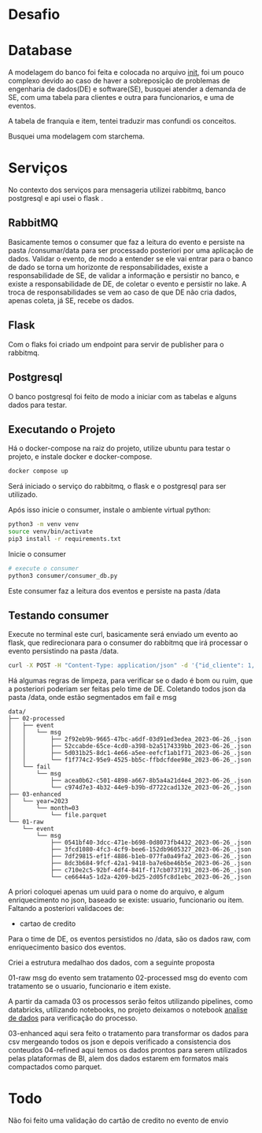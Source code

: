 # Desafio

# Database

A modelagem do banco foi feita e colocada no arquivo [init](./init-scripts/init.sql), foi um pouco complexo devido ao caso de haver a sobreposição de problemas de engenharia de dados(DE) e software(SE), busquei atender a demanda de SE, com uma tabela para clientes e outra para funcionarios, e uma de eventos.

A tabela de franquia e item, tentei traduzir mas confundi os conceitos.

Busquei uma modelagem com starchema.

# Serviços

No contexto dos serviços para mensageria utilizei rabbitmq, banco postgresql e api usei o flask .

## RabbitMQ

Basicamente temos o consumer que faz a leitura do evento e persiste na pasta /consumar/data para ser processado 
posteriori por uma aplicação de dados.
Validar o evento, de modo a entender se ele vai entrar para o banco de dado se torna um horizonte de responsabilidades,
existe a responsabilidade de SE, de validar a informação e persistir no banco, e existe a responsabilidade de DE, de coletar o evento e persistir no lake. A troca de responsabilidades se vem ao caso de que DE não cria dados, apenas coleta, já SE, recebe os dados.

## Flask

Com o flaks foi criado um endpoint para servir de publisher para o rabbitmq.

## Postgresql

O banco postgresql foi feito de modo a iniciar com as tabelas e alguns dados para testar.

## Executando o Projeto

Há o docker-compose na raiz do projeto, utilize ubuntu para testar o projeto, e instale docker e docker-compose.

```sh
docker compose up
```

Será iniciado o serviço do rabbitmq, o flask e o postgresql para ser utilizado.

Após isso inicie o consumer, instale o ambiente virtual python:

```sh
python3 -m venv venv
source venv/bin/activate
pip3 install -r requirements.txt
```

Inicie o consumer

```sh
# execute o consumer
python3 consumer/consumer_db.py
```

Este consumer faz a leitura dos eventos e persiste na pasta /data

## Testando consumer

Execute no terminal este curl, basicamente será enviado um evento ao flask, que redirecionara para
o consumer do rabbitmq que irá processar o evento persistindo na pasta /data.

```sh
curl -X POST -H "Content-Type: application/json" -d '{"id_cliente": 1, "id_funcionario": 1, "id_item": 1, "data_aluguel": "2023-06-23", "data_devolucao": "2023-06-30", "id_evento":"Aluguel"}' http://localhost:5000/send_event
```

Há algumas regras de limpeza, para verificar se o dado é bom ou ruim, que a posteriori poderiam ser feitas pelo time de DE.
Coletando todos json da pasta /data, onde estão segmentados em fail e msg

```
data/
├── 02-processed
│   ├── event
│   │   └── msg
│   │       ├── 2f92eb9b-9665-47bc-a6df-03d91ed3edea_2023-06-26_.json
│   │       ├── 52ccabde-65ce-4cd0-a398-b2a5174339bb_2023-06-26_.json
│   │       ├── 5d031b25-8dc1-4e66-a5ee-eefcf1ab1f71_2023-06-26_.json
│   │       └── f1f774c2-95e9-4525-bb5c-ffbdcfdee98e_2023-06-26_.json
│   └── fail
│       └── msg
│           ├── acea0b62-c501-4898-a667-8b5a4a21d4e4_2023-06-26_.json
│           └── c974d7e3-4b32-44e9-b39b-d7722cad132e_2023-06-26_.json
├── 03-enhanced
│   └── year=2023
│       └── month=03
│           └── file.parquet
└── 01-raw
    └── event
        └── msg
            ├── 0541bf40-3dcc-471e-b698-0d8073fb4432_2023-06-26_.json
            ├── 3fcd1080-4fc3-4cf9-bee6-152db9605327_2023-06-26_.json
            ├── 7df29815-ef1f-4886-b1eb-077fa0a49fa2_2023-06-26_.json
            ├── 8dc3b684-9fcf-42a1-9418-ba7e6be46b5e_2023-06-26_.json
            ├── c710e2c5-92bf-4df4-841f-f17cb0737191_2023-06-26_.json
            └── ce6644a5-1d2a-4209-bd25-2d05fc8d1ebc_2023-06-26_.json

```

A priori coloquei apenas um uuid para o nome do arquivo, e algum enriquecimento no json, baseado se existe: usuario, funcionario ou item.
Faltando a posteriori validacoes de:
- cartao de credito

Para o time de DE, os eventos persistidos no /data, são os dados raw, com enriquecimento basico dos eventos.

Criei a estrutura medalhao dos dados, com a seguinte proposta

01-raw
msg do evento sem tratamento
02-processed
msg do evento com tratamento se o usuario, funcionario e item existe.

A partir da camada 03 os processos serão feitos utilizando pipelines, como databricks, utilizando notebooks,
no projeto deixamos o notebook [analise de dados](analise%20de%20dados.ipynb) para verificação do processo.

03-enhanced
aqui sera feito o tratamento para transformar os dados para csv mergeando todos os json
e depois verificado a consistencia dos conteudos
04-refined
aqui temos os dados prontos para serem utilizados pelas plataformas de BI, alem dos dados
estarem em formatos mais compactados como parquet.

# Todo

Não foi feito uma validação do cartão de credito no evento de envio